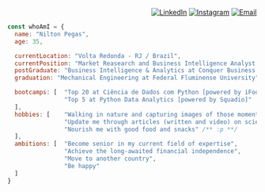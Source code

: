 <div align="right">

[![LinkedIn](https://img.shields.io/badge/LinkedIn-%230077B5.svg?logo=linkedin&logoColor=white)](https://www.linkedin.com/in/niltonpegass)
[![Instagram](https://img.shields.io/badge/Instagram-%23E4405F.svg?logo=Instagram&logoColor=white)](https://instagram.com/niltonpegass)
[![Email](https://img.shields.io/badge/gmail-%23E4405F.svg?logo=Gmail&logoColor=white)](mailto:niltonm.pegas@gmail.com)<p></p>

</div>

```javascript
const whoAmI = {
  name: "Nilton Pegas",
  age: 35,

  currentLocation: "Volta Redonda - RJ / Brazil",
  currentPosition: "Market Reasearch and Business Intelligence Analyst at OFS Group",
  postGraduate: "Business Intelligence & Analytics at Conquer Business School",
  graduation: "Mechanical Engineering at Federal Fluminense University"

  bootcamps: [  "Top 20 at Ciência de Dados com Python [powered by iFood]"
                "Top 5 at Python Data Analytics [powered by Squadio]"
  ],
  hobbies: [    "Walking in nature and capturing images of those moments ",
                "Update me through articles (written and video) on science, technology and politics",
                "Nourish me with good food and snacks" /** :p **/
  ],
  ambitions: [  "Become senior in my current field of expertise",
                "Achieve the long-awaited financial independence",
                "Move to another country",
                "Be happy"
  ]
}
